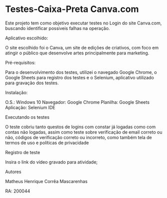 # Testes-Caixa-Preta Canva.com

Este projeto tem como objetivo executar testes no Login do site Canva.com, buscando identificar possiveis falhas na operação.

Aplicativo escolhido:

O site escolhido foi o Canva, um site de edições de criativos, com foco em atingir o público que desenvolve artes principalmente para marketing.

Pré-requisitos:

Para o desenvolvimento dos testes, utilizei o navegado Google Chrome, o Google Sheets para registro dos testes e o Selenium, aplicativo utilizado para gravação dos testes.

Instalação:

O.S.: Windows 10
Navegador: Google Chrome
Planilha: Google Sheets
Aplicação: Selenium IDE

Executando os testes

O teste cobriu tanto questos de logins com constar já logadas como com contas não logadas, assim como teste sobre verificação de email correto ou não, códigos de verificação correto ou incorreto, como também tela de termos de uso e políticas de privacidade

Registro de teste

Insira o link do vídeo gravado para atividade;

Autores

Matheus Henrique Corrêa Mascarenhas

RA: 200044
